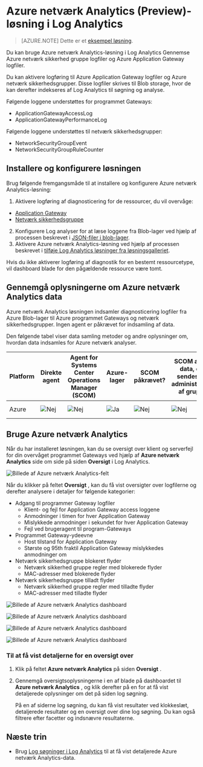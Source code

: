 <properties
    pageTitle="Azure netværk Analytics-løsning i Log Analytics | Microsoft Azure"
    description="Du kan bruge Azure netværk Analytics-løsning i Log Analytics gennemgå Azure netværk sikkerhed gruppe logfiler og Azure Application Gateway hændelseslogge."
    services="log-analytics"
    documentationCenter=""
    authors="richrundmsft"
    manager="jochan"
    editor=""/>

<tags
    ms.service="log-analytics"
    ms.workload="na"
    ms.tgt_pltfrm="na"
    ms.devlang="na"
    ms.topic="article"
    ms.date="07/05/2016"
    ms.author="richrund"/>

# <a name="azure-networking-analytics-preview-solution-in-log-analytics"></a>Azure netværk Analytics (Preview)-løsning i Log Analytics

>[AZURE.NOTE] Dette er et [eksempel løsning](log-analytics-add-solutions.md#log-analytics-preview-solutions-and-features).

Du kan bruge Azure netværk Analytics-løsning i Log Analytics Gennemse Azure netværk sikkerhed gruppe logfiler og Azure Application Gateway logfiler.

Du kan aktivere logføring til Azure Application Gateway logfiler og Azure netværk sikkerhedsgrupper. Disse logfiler skrives til Blob storage, hvor de kan derefter indekseres af Log Analytics til søgning og analyse.

Følgende loggene understøttes for programmet Gateways:

+ ApplicationGatewayAccessLog
+ ApplicationGatewayPerformanceLog

Følgende loggene understøttes til netværk sikkerhedsgrupper:

+ NetworkSecurityGroupEvent
+ NetworkSecurityGroupRuleCounter

## <a name="install-and-configure-the-solution"></a>Installere og konfigurere løsningen

Brug følgende fremgangsmåde til at installere og konfigurere Azure netværk Analytics-løsning:

1.  Aktivere logføring af diagnosticering for de ressourcer, du vil overvåge:
  + [Application Gateway](../application-gateway/application-gateway-diagnostics.md)
  + [Netværk sikkerhedsgruppe](../virtual-network/virtual-network-nsg-manage-log.md)
2.  Konfigurere Log analyser for at læse loggene fra Blob-lager ved hjælp af processen beskrevet i [JSON-filer i blob-lager](../log-analytics/log-analytics-azure-storage-json.md).
3.  Aktivere Azure netværk Analytics-løsning ved hjælp af processen beskrevet i [tilføje Log Analytics løsninger fra løsningsgalleriet](log-analytics-add-solutions.md).  

Hvis du ikke aktiverer logføring af diagnostik for en bestemt ressourcetype, vil dashboard blade for den pågældende ressource være tomt.

## <a name="review-azure-networking-analytics-data-collection-details"></a>Gennemgå oplysningerne om Azure netværk Analytics data

Azure netværk Analytics løsningen indsamler diagnosticering logfiler fra Azure Blob-lager til Azure programmet Gateways og netværk sikkerhedsgrupper.
Ingen agent er påkrævet for indsamling af data.

Den følgende tabel viser data samling metoder og andre oplysninger om, hvordan data indsamles for Azure netværk analyser.

| Platform | Direkte agent | Agent for Systems Center Operations Manager (SCOM) | Azure-lager | SCOM påkrævet? | SCOM agent data, der sendes via administration af gruppe | Frekvens af websteder |
|---|---|---|---|---|---|---|
|Azure|![Nej](./media/log-analytics-azure-networking/oms-bullet-red.png)|![Nej](./media/log-analytics-azure-networking/oms-bullet-red.png)|![Ja](./media/log-analytics-azure-networking/oms-bullet-green.png)|            ![Nej](./media/log-analytics-azure-networking/oms-bullet-red.png)|![Nej](./media/log-analytics-azure-networking/oms-bullet-red.png)| 10 minutter|

## <a name="use-azure-networking-analytics"></a>Bruge Azure netværk Analytics

Når du har installeret løsningen, kan du se oversigt over klient og serverfejl for din overvåget programmet Gateways ved hjælp af **Azure netværk Analytics** side om side på siden **Oversigt** i Log Analytics.

![Billede af Azure netværk Analytics-felt](./media/log-analytics-azure-networking/log-analytics-azurenetworking-tile.png)

Når du klikker på feltet **Oversigt** , kan du få vist oversigter over logfilerne og derefter analysere i detaljer for følgende kategorier:

+ Adgang til programmer Gateway logfiler
  - Klient- og fejl for Application Gateway access loggene
  - Anmodninger i timen for hver Application Gateway
  - Mislykkede anmodninger i sekundet for hver Application Gateway
  - Fejl ved brugeragent til program-Gateways
+ Programmet Gateway-ydeevne
  - Host tilstand for Application Gateway
  - Største og 95th fraktil Application Gateway mislykkedes anmodninger om
+ Netværk sikkerhedsgruppe blokeret flyder
  - Netværk sikkerhed gruppe regler med blokerede flyder
  - MAC-adresser med blokerede flyder
+ Netværk sikkerhedsgruppe tilladt flyder
  - Netværk sikkerhed gruppe regler med tilladte flyder
  - MAC-adresser med tilladte flyder


![Billede af Azure netværk Analytics dashboard](./media/log-analytics-azure-networking/log-analytics-azurenetworking01.png)

![Billede af Azure netværk Analytics dashboard](./media/log-analytics-azure-networking/log-analytics-azurenetworking02.png)

![Billede af Azure netværk Analytics dashboard](./media/log-analytics-azure-networking/log-analytics-azurenetworking03.png)

![Billede af Azure netværk Analytics dashboard](./media/log-analytics-azure-networking/log-analytics-azurenetworking04.png)

### <a name="to-view-details-for-any-log-summary"></a>Til at få vist detaljerne for en oversigt over

1. Klik på feltet **Azure netværk Analytics** på siden **Oversigt** .
2. Gennemgå oversigtsoplysningerne i en af blade på dashboardet til **Azure netværk Analytics** , og klik derefter på en for at få vist detaljerede oplysninger om det på siden log søgning.

    På en af siderne log søgning, du kan få vist resultater ved klokkeslæt, detaljerede resultater og en oversigt over dine log søgning. Du kan også filtrere efter facetter og indsnævre resultaterne.

## <a name="next-steps"></a>Næste trin

- Brug [Log søgninger i Log Analytics](log-analytics-log-searches.md) til at få vist detaljerede Azure netværk Analytics-data.
